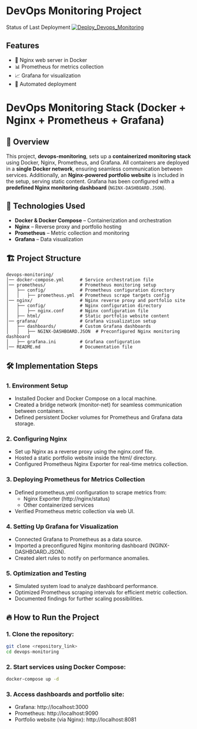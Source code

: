 # DevOps Monitoring Project
Status of Last Deployment
[![Deploy_Devops_Monitoring](https://github.com/dmplastun/devops-monitoring/actions/workflows/deploy.yml/badge.svg?branch=main)](https://github.com/dmplastun/devops-monitoring/actions/workflows/deploy.yml)

## Features
- 🐳 Nginx web server in Docker
- 📊 Prometheus for metrics collection
- 📈 Grafana for visualization
- 🔄 Automated deployment

# DevOps Monitoring Stack (Docker + Nginx + Prometheus + Grafana)

## 📌 Overview

This project, **devops-monitoring**, sets up a **containerized monitoring stack** using Docker, Nginx, Prometheus, and Grafana.
All containers are deployed in a **single Docker network**, ensuring seamless communication between services.
Additionally, an **Nginx-powered portfolio website** is included in the setup, serving static content.
Grafana has been configured with a **predefined Nginx monitoring dashboard** (`NGINX-DASHBOARD.JSON`).

## 🚀 Technologies Used

- **Docker & Docker Compose** – Containerization and orchestration
- **Nginx** – Reverse proxy and portfolio hosting
- **Prometheus** – Metric collection and monitoring
- **Grafana** – Data visualization

## 🏗 Project Structure

```plaintext
devops-monitoring/
│── docker-compose.yml      # Service orchestration file
│── prometheus/             # Prometheus monitoring setup
│   ├── config/             # Prometheus configuration directory
│   │   ├── prometheus.yml  # Prometheus scrape targets config
│── nginx/                  # Nginx reverse proxy and portfolio site
│   ├── config/             # Nginx configuration directory
│   │   ├── nginx.conf      # Nginx configuration file
│   ├── html/               # Static portfolio website content
│── grafana/                # Grafana visualization setup
│   ├── dashboards/         # Custom Grafana dashboards
│   │   ├── NGINX-DASHBOARD.JSON  # Preconfigured Nginx monitoring dashboard
│   ├── grafana.ini         # Grafana configuration
│── README.md               # Documentation file
```

## 🛠 Implementation Steps
### 1. Environment Setup

- Installed Docker and Docker Compose on a local machine.
- Created a bridge network (monitor-net) for seamless communication between containers.
- Defined persistent Docker volumes for Prometheus and Grafana data storage.

### 2. Configuring Nginx

- Set up Nginx as a reverse proxy using the nginx.conf file.
- Hosted a static portfolio website inside the html/ directory.
- Configured Prometheus Nginx Exporter for real-time metrics collection.

### 3. Deploying Prometheus for Metrics Collection

- Defined prometheus.yml configuration to scrape metrics from:
    - Nginx Exporter (http://nginx/status)
    - Other containerized services
- Verified Prometheus metric collection via web UI.

### 4. Setting Up Grafana for Visualization

- Connected Grafana to Prometheus as a data source.
- Imported a preconfigured Nginx monitoring dashboard (NGINX-DASHBOARD.JSON).
- Created alert rules to notify on performance anomalies.

### 5. Optimization and Testing

- Simulated system load to analyze dashboard performance.
- Optimized Prometheus scraping intervals for efficient metric collection.
- Documented findings for further scaling possibilities.

## 🔥 How to Run the Project

### 1. Clone the repository:
```bash
git clone <repository_link>
cd devops-monitoring
```

### 2. Start services using Docker Compose:
```bash
docker-compose up -d
```
### 3. Access dashboards and portfolio site:
- Grafana: http://localhost:3000
- Prometheus: http://localhost:9090
- Portfolio website (via Nginx): http://localhost:8081
